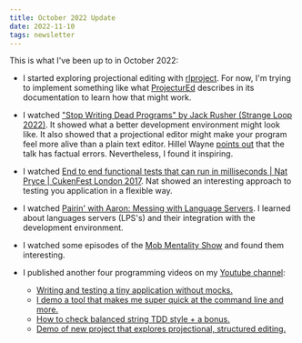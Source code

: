 ```yaml
---
title: October 2022 Update
date: 2022-11-10
tags: newsletter
---
```


This is what I've been up to in October 2022:

* I started exploring projectional editing with
  [rlproject](https://github.com/rickardlindberg/rlproject). For now, I'm
  trying to implement something like what
  [ProjecturEd](https://github.com/projectured/projectured/wiki) describes in
  its documentation to learn how that might work.

* I watched ["Stop Writing Dead Programs" by Jack Rusher (Strange Loop
  2022)](https://youtu.be/8Ab3ArE8W3s). It showed what a better development
  environment might look like. It also showed that a projectional editor might
  make your program feel more alive than a plain text editor. Hillel Wayne
  [points out](https://www.hillelwayne.com/post/strangeloop-22/) that the talk
  has factual errors. Nevertheless, I found it inspiring.

* I watched [End to end functional tests that can run in milliseconds | Nat
  Pryce | CukenFest London 2017](https://youtu.be/Fk4rCn4YLLU). Nat showed an
  interesting approach to testing you application in a flexible way.

* I watched [Pairin' with Aaron: Messing with Language
  Servers](https://youtu.be/9fJntxnH4wY). I learned about languages servers
  (LPS's) and their integration with the development environment.

* I watched some episodes of the [Mob Mentality
  Show](https://www.youtube.com/channel/UCgt1lVMrdwlZKBaerxxp2iQ) and found
  them interesting.

* I published another four programming videos on my [Youtube
  channel](https://www.youtube.com/channel/UC4XI09URnsM_YYTSizAMliA):

  * [Writing and testing a tiny application without mocks.](https://youtu.be/DowzqlHr67k)
  * [I demo a tool that makes me super quick at the command line and more.](https://youtu.be/3060LO0PZaY)
  * [How to check balanced string TDD style + a bonus.](https://youtu.be/1_LAeMUdbH0)
  * [Demo of new project that explores projectional, structured editing.](https://youtu.be/GUX3DQjVg4c)
